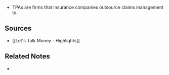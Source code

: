 - TPAs are firms that insurance companies outsource claims management to.

## Sources
- [[Let's Talk Money - Highlights]]

## Related Notes
- 